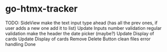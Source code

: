 # go-htmx-tracker

TODO:
SideView
make the text input type ahead (has all the prev ones, if user adds a new one add it to list)
Update Inputs
number validation
regular validation
make the header the date picker (maybe?)
Update Display of cards
Update Display of cards
Remove Delete Button
clean files
error handling
Done